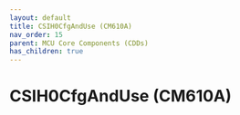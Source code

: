 ```yaml
---
layout: default
title: CSIH0CfgAndUse (CM610A)
nav_order: 15
parent: MCU Core Components (CDDs)
has_children: true
---
```

# CSIH0CfgAndUse (CM610A)
